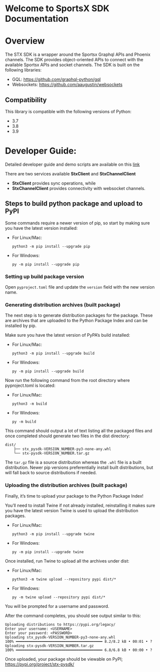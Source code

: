 # Welcome to SportsX SDK Documentation

# Overview

The STX SDK is a wrapper around the Sportsx Graphql APIs and Phoenix channels.
The SDK provides object-oriented APIs to connect with the available Sportsx APIs and socket channels.
The SDK is built on the following libraries:
 - GQL: https://github.com/graphql-python/gql
 - Websockets: https://github.com/aaugustin/websockets

## Compatibility

This library is compatible with the following versions of Python:

 - 3.7
 - 3.8
 - 3.9

# Developer Guide:

Detailed developer guide and demo scripts are available on this [link](https://github.com/stxapp/pysdk-demo)

There are two services available **StxClient** and **StxChannelClient**

 - **StxClient** provides sync operations, while
 - **StxChannelClient** provides connectivity with websocket channels.

## Steps to build python package and upload to PyPI

Some commands require a newer version of pip, so start by making sure you have the latest version installed:

 - For Linux/Mac:

    ```python3 -m pip install --upgrade pip```
 - For Windows:

    ```py -m pip install --upgrade pip```

 ### Setting up build package version

Open `pyproject.toml` file and update the `version` field with the new version name.

 ### Generating distribution archives (built package)

The next step is to generate distribution packages for the package.
These are archives that are uploaded to the Python Package Index and can be installed by pip.

Make sure you have the latest version of PyPA’s build installed:

 - For Linux/Mac:

    ```python3 -m pip install --upgrade build```
 - For Windows:

    ```py -m pip install --upgrade build```

Now run the following command from the root directory where pyproject.toml is located:

 - For Linux/Mac:

    ```python3 -m build```
 - For Windows:

    ```py -m build```

This command should output a lot of text listing all the packaged files and once completed
should generate two files in the dist directory:

    dist/
        ├── stx_pysdk-VERSION_NUMBER-py3-none-any.whl
        └── stx-pysdk-VERSION_NUMBER.tar.gz

The `tar.gz` file is a source distribution whereas the `.whl` file is a built distribution.
Newer pip versions preferentially install built distributions, but will fall back to source distributions if needed.

### Uploading the distribution archives (built package)

Finally, it’s time to upload your package to the Python Package Index!

You’ll need to install Twine if not already installed, reinstalling it makes sure you have the latest version
Twine is used to upload the distribution packages.

 - For Linux/Mac:

    ```python3 -m pip install --upgrade twine```
 - For Windows:

    ```py -m pip install --upgrade twine```

Once installed, run Twine to upload all the archives under dist:

 - For Linux/Mac:

    ```python3 -m twine upload --repository pypi dist/*```
 - For Windows:

    ```py -m twine upload --repository pypi dist/*```

You will be prompted for a username and password.

After the command completes, you should see output similar to this:

    Uploading distributions to https://pypi.org/legacy/
    Enter your username: <USERNAME>
    Enter your password: <PASSWORD>
    Uploading stx_pysdk-VERSION_NUMBER-py3-none-any.whl
    100% ━━━━━━━━━━━━━━━━━━━━━━━━━━━━━━━━━━━━━━━━ 8.2/8.2 kB • 00:01 • ?
    Uploading stx-pysdk-VERSION_NUMBER.tar.gz
    100% ━━━━━━━━━━━━━━━━━━━━━━━━━━━━━━━━━━━━━━━━ 6.8/6.8 kB • 00:00 • ?

Once uploaded, your package should be viewable on PyPI; https://pypi.org/project/stx-pysdk/
